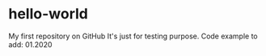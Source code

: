 # hello-world
My first repository on GitHub
It's just for testing purpose.
Code example to add: 01.2020

